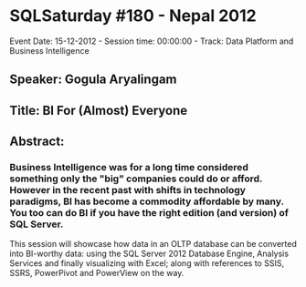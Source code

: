 # SQLSaturday #180 - Nepal 2012
Event Date: 15-12-2012 - Session time: 00:00:00 - Track: Data Platform and Business Intelligence
## Speaker: Gogula Aryalingam
## Title: BI For (Almost) Everyone
## Abstract:
### Business Intelligence was for a long time considered something only the "big" companies could do or afford. However in the recent past with shifts in technology paradigms, BI has become a commodity affordable by many. You too can do BI if you have the right edition (and version) of SQL Server.
This session will showcase how data in an OLTP database can be converted into BI-worthy data: using the SQL Server 2012 Database Engine, Analysis Services and finally visualizing with Excel; along with references to SSIS, SSRS, PowerPivot and PowerView on the way.
